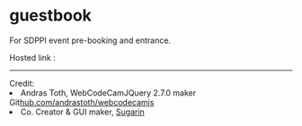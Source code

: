 # guestbook

For SDPPI event pre-booking and entrance.

Hosted link : <a href='#'><unavailable></a>

<hr>
Credit: 
<li>Andras Toth, WebCodeCamJQuery 2.7.0 maker Git<a href='https://github.com/andrastoth/webcodecamjs'>hub.com/andrastoth/webcodecamjs</a></li>
<li>Co. Creator & GUI maker, <a href='https://github.com/sugarin'>Sugarin</a></li>
